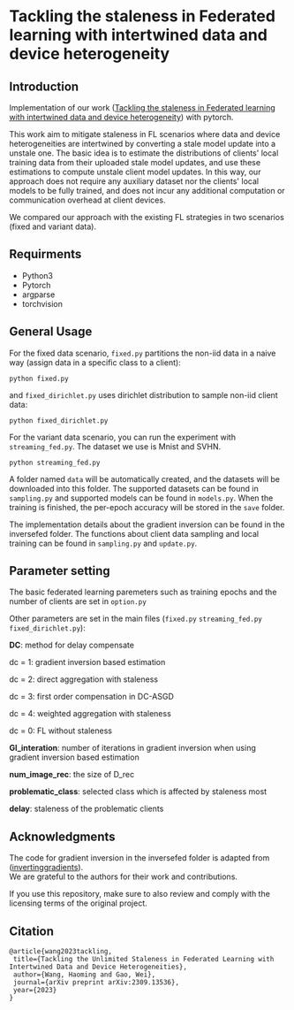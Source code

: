 # Tackling the staleness in Federated learning with intertwined data and device heterogeneity 

## Introduction
Implementation of our work ([Tackling the staleness in Federated learning with intertwined data and device heterogeneity](https://arxiv.org/abs/2309.13536)) with pytorch. 

This work aim to mitigate staleness in FL scenarios where data and device heterogeneities are intertwined by converting a stale model update into a unstale one. The basic idea is to estimate the distributions of clients' local training data from their uploaded stale model updates, and use these estimations to compute unstale client model updates. In this way, our approach does not require any auxiliary dataset nor the clients' local models to be fully trained, and does not incur any additional computation or communication overhead at client devices.

We compared our approach with the existing FL strategies in two scenarios (fixed and variant data). 

## Requirments

* Python3
* Pytorch
* argparse
* torchvision


## General Usage

For the fixed data scenario, `fixed.py` partitions the non-iid data in a naive way (assign data in a specific class to a client):
```
python fixed.py
```
and `fixed_dirichlet.py` uses dirichlet distribution to sample non-iid client data:
```
python fixed_dirichlet.py
```

For the variant data scenario, you can run the experiment with `streaming_fed.py`. The dataset we use is Mnist and SVHN.
```
python streaming_fed.py
```

A folder named `data` will be automatically created, and the datasets will be downloaded into this folder. The supported datasets can be found in `sampling.py` and supported models can be found in `models.py`. When the training is finished, the per-epoch accuracy will be stored in the `save` folder.

The implementation details about the gradient inversion can be found in the inversefed folder. The functions about client data sampling and local training can be found in `sampling.py` and `update.py`.

## Parameter setting

The basic federated learning paremeters such as training epochs and the number of clients are set in `option.py`

Other parameters are set in the main files (`fixed.py` `streaming_fed.py` `fixed_dirichlet.py`):

**DC**: method for delay compensate

dc = 1: gradient inversion based estimation

dc = 2: direct aggregation with staleness

dc = 3: first order compensation in DC-ASGD

dc = 4: weighted aggregation with staleness

dc = 0: FL without staleness

**GI_interation**: number of iterations in gradient inversion when using gradient inversion based estimation

**num_image_rec**: the size of D_rec

**problematic_class**: selected class which is affected by staleness most

**delay**: staleness of the problematic clients

 



## Acknowledgments

The code for gradient inversion in the inversefed folder is adapted from ([invertinggradients](https://github.com/JonasGeiping/invertinggradients)).  
We are grateful to the authors for their work and contributions.

If you use this repository, make sure to also review and comply with the licensing terms of the original project.

 ## Citation
 ```
@article{wang2023tackling,
  title={Tackling the Unlimited Staleness in Federated Learning with Intertwined Data and Device Heterogeneities},
  author={Wang, Haoming and Gao, Wei},
  journal={arXiv preprint arXiv:2309.13536},
  year={2023}
}
 ```



